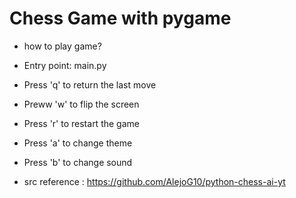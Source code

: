 # Chess Game with pygame

* how to play game?
  

- Entry point: main.py
- Press 'q' to return the last move
- Preww 'w' to flip the screen
- Press 'r' to restart the game

  
- Press 'a' to change theme
- Press 'b' to change sound

- src reference : https://github.com/AlejoG10/python-chess-ai-yt
